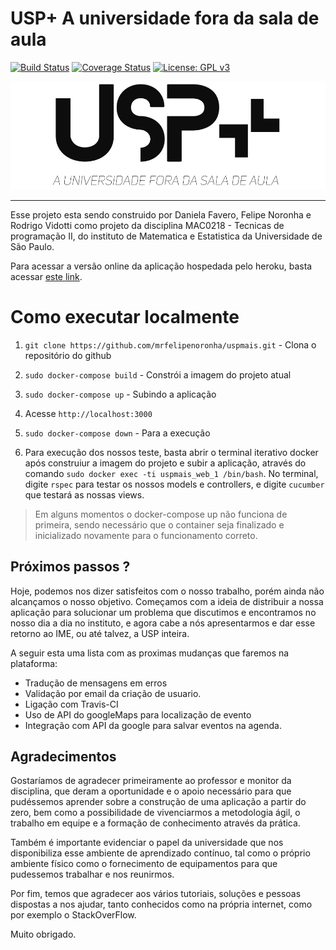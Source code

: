# USP+ A universidade fora da sala de aula

[![Build Status](https://travis-ci.org/mrfelipenoronha/uspmais.svg?branch=master)](https://travis-ci.org/mrfelipenoronha/uspmais)
[![Coverage Status](https://coveralls.io/repos/github/mrfelipenoronha/uspmais/badge.svg?branch=master)](https://coveralls.io/github/mrfelipenoronha/uspmais?branch=master)
[![License: GPL v3](https://img.shields.io/badge/License-GPLv3-blue.svg)](https://www.gnu.org/licenses/gpl-3.0)


![logo](logo.png "USP+  A universidade fora da sala de aula")

---

Esse projeto esta sendo construido por Daniela Favero, Felipe Noronha e Rodrigo Vidotti como projeto da disciplina MAC0218 - Tecnicas de programação II, do instituto de Matematica e Estatistica da Universidade de São Paulo.

Para acessar a versão online da aplicação hospedada pelo heroku, basta acessar [este link](https://uspmais.herokuapp.com/).

# Como executar localmente

1. `git clone https://github.com/mrfelipenoronha/uspmais.git` - Clona o repositório do github

2. `sudo docker-compose build` - Constrói a imagem do projeto atual

3. `sudo docker-compose up` - Subindo a aplicação

4. Acesse `http://localhost:3000`

5. `sudo docker-compose down` - Para a execução

6. Para execução dos nossos teste, basta abrir o terminal iterativo docker após construiur a imagem do projeto e subir a aplicação, através do comando `sudo docker exec -ti uspmais_web_1 /bin/bash`. No terminal, digite `rspec` para testar os nossos models e controllers, e digite `cucumber` que testará as nossas views.

> Em alguns momentos o docker-compose up não funciona de primeira, sendo necessário que o container seja finalizado e inicializado novamente para o funcionamento correto.

## Próximos passos ?

Hoje, podemos nos dizer satisfeitos com o nosso trabalho, porém ainda não alcançamos o nosso objetivo. Começamos com a ideia de distribuir a nossa aplicação para solucionar um problema que discutimos e encontramos no nosso dia a dia no instituto, e agora cabe a nós apresentarmos e dar esse retorno ao IME, ou até talvez, a USP inteira.

A seguir esta uma lista com as proximas mudanças que faremos na plataforma:

- Tradução de mensagens em erros
- Validação por email da criação de usuario.
- Ligação com Travis-CI
- Uso de API do googleMaps para localização de evento
- Integração com API da google para salvar eventos na agenda.


## Agradecimentos

Gostaríamos de agradecer primeiramente ao professor e monitor da disciplina, que deram a oportunidade e o apoio necessário para que pudéssemos aprender sobre a construção de uma aplicação a partir do zero, bem como a possibilidade de vivenciarmos a metodologia ágil, o trabalho em equipe e a formação de conhecimento através da prática.

Também é importante evidenciar o papel da universidade que nos disponibiliza esse ambiente de aprendizado contínuo, tal como o próprio ambiente físico como o fornecimento de equipamentos para que pudessemos trabalhar e nos reunirmos.

Por fim, temos que agradecer aos vários tutoriais, soluções e pessoas dispostas a nos ajudar, tanto conhecidos como na própria internet, como por exemplo o StackOverFlow.

Muito obrigado.
